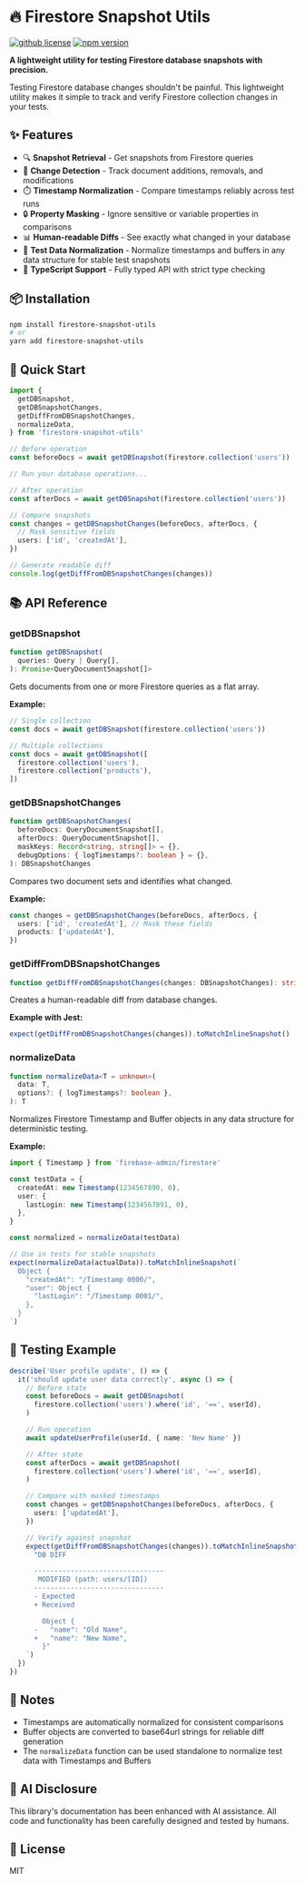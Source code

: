 # 🔥 Firestore Snapshot Utils

[![github license](https://img.shields.io/github/license/ericvera/firestore-snapshot-utils.svg?style=flat-square)](https://github.com/ericvera/firestore-snapshot-utils/blob/master/LICENSE)
[![npm version](https://img.shields.io/npm/v/firestore-snapshot-utils.svg?style=flat-square)](https://npmjs.org/package/firestore-snapshot-utils)

**A lightweight utility for testing Firestore database snapshots with precision.**

Testing Firestore database changes shouldn't be painful. This lightweight utility makes it simple to track and verify Firestore collection changes in your tests.

## ✨ Features

- 🔍 **Snapshot Retrieval** - Get snapshots from Firestore queries
- 🔄 **Change Detection** - Track document additions, removals, and modifications
- ⏱️ **Timestamp Normalization** - Compare timestamps reliably across test runs
- 🔒 **Property Masking** - Ignore sensitive or variable properties in comparisons
- 📊 **Human-readable Diffs** - See exactly what changed in your database
- 🧪 **Test Data Normalization** - Normalize timestamps and buffers in any data structure for stable test snapshots
- 📘 **TypeScript Support** - Fully typed API with strict type checking

## 📦 Installation

```bash
npm install firestore-snapshot-utils
# or
yarn add firestore-snapshot-utils
```

## 🚀 Quick Start

```typescript
import {
  getDBSnapshot,
  getDBSnapshotChanges,
  getDiffFromDBSnapshotChanges,
  normalizeData,
} from 'firestore-snapshot-utils'

// Before operation
const beforeDocs = await getDBSnapshot(firestore.collection('users'))

// Run your database operations...

// After operation
const afterDocs = await getDBSnapshot(firestore.collection('users'))

// Compare snapshots
const changes = getDBSnapshotChanges(beforeDocs, afterDocs, {
  // Mask sensitive fields
  users: ['id', 'createdAt'],
})

// Generate readable diff
console.log(getDiffFromDBSnapshotChanges(changes))
```

## 📚 API Reference

### getDBSnapshot

```typescript
function getDBSnapshot(
  queries: Query | Query[],
): Promise<QueryDocumentSnapshot[]>
```

Gets documents from one or more Firestore queries as a flat array.

**Example:**

```typescript
// Single collection
const docs = await getDBSnapshot(firestore.collection('users'))

// Multiple collections
const docs = await getDBSnapshot([
  firestore.collection('users'),
  firestore.collection('products'),
])
```

### getDBSnapshotChanges

```typescript
function getDBSnapshotChanges(
  beforeDocs: QueryDocumentSnapshot[],
  afterDocs: QueryDocumentSnapshot[],
  maskKeys: Record<string, string[]> = {},
  debugOptions: { logTimestamps?: boolean } = {},
): DBSnapshotChanges
```

Compares two document sets and identifies what changed.

**Example:**

```typescript
const changes = getDBSnapshotChanges(beforeDocs, afterDocs, {
  users: ['id', 'createdAt'], // Mask these fields
  products: ['updatedAt'],
})
```

### getDiffFromDBSnapshotChanges

```typescript
function getDiffFromDBSnapshotChanges(changes: DBSnapshotChanges): string
```

Creates a human-readable diff from database changes.

**Example with Jest:**

```typescript
expect(getDiffFromDBSnapshotChanges(changes)).toMatchInlineSnapshot()
```

### normalizeData

```typescript
function normalizeData<T = unknown>(
  data: T,
  options?: { logTimestamps?: boolean },
): T
```

Normalizes Firestore Timestamp and Buffer objects in any data structure for deterministic testing.

**Example:**

```typescript
import { Timestamp } from 'firebase-admin/firestore'

const testData = {
  createdAt: new Timestamp(1234567890, 0),
  user: {
    lastLogin: new Timestamp(1234567891, 0),
  },
}

const normalized = normalizeData(testData)

// Use in tests for stable snapshots
expect(normalizeData(actualData)).toMatchInlineSnapshot(`
  Object {
    "createdAt": "/Timestamp 0000/",
    "user": Object {
      "lastLogin": "/Timestamp 0001/",
    },
  }
`)
```

## 🧪 Testing Example

```typescript
describe('User profile update', () => {
  it('should update user data correctly', async () => {
    // Before state
    const beforeDocs = await getDBSnapshot(
      firestore.collection('users').where('id', '==', userId),
    )

    // Run operation
    await updateUserProfile(userId, { name: 'New Name' })

    // After state
    const afterDocs = await getDBSnapshot(
      firestore.collection('users').where('id', '==', userId),
    )

    // Compare with masked timestamps
    const changes = getDBSnapshotChanges(beforeDocs, afterDocs, {
      users: ['updatedAt'],
    })

    // Verify against snapshot
    expect(getDiffFromDBSnapshotChanges(changes)).toMatchInlineSnapshot(`
      "DB DIFF

      --------------------------------
       MODIFIED (path: users/[ID])
      --------------------------------
      - Expected
      + Received

        Object {
      -   "name": "Old Name",
      +   "name": "New Name",
        }"
    `)
  })
})
```

## 📝 Notes

- Timestamps are automatically normalized for consistent comparisons
- Buffer objects are converted to base64url strings for reliable diff generation
- The `normalizeData` function can be used standalone to normalize test data with Timestamps and Buffers

## 🤝 AI Disclosure

This library's documentation has been enhanced with AI assistance. All code and functionality has been carefully designed and tested by humans.

## 📄 License

MIT
